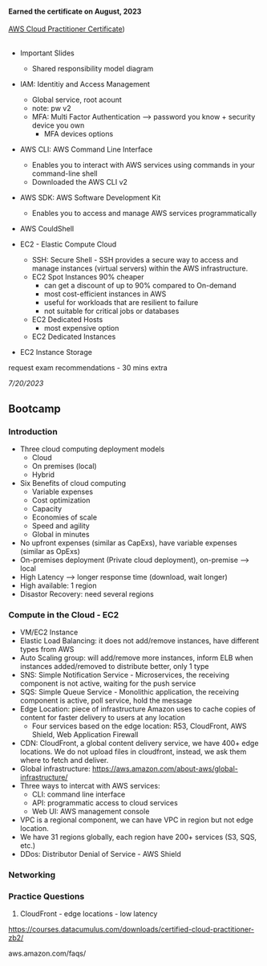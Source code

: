 #### Earned the certificate on August, 2023
[AWS Cloud Practitioner Certificate](https://github.com/madelinezL/madelinezL.github.io/blob/main/AWS%20Certified%20Cloud%20Practitioner%20certificate.pdf)) <br/><br/>


* Important Slides
  - Shared responsibility model diagram

* IAM: Identitiy and Access Management
  - Global service, root acount
  - note: pw v2
  - MFA: Multi Factor Authentication --> password you know + security device you own
    - MFA devices options

* AWS CLI: AWS Command Line Interface
  - Enables you to interact with AWS services using commands in your command-line shell
  - Downloaded the AWS CLI v2

* AWS SDK: AWS Software Development Kit
  - Enables you to access and manage AWS services programmatically

* AWS CouldShell

* EC2 - Elastic Compute Cloud
  - SSH: Secure Shell - SSH provides a secure way to access and manage instances (virtual servers) within the AWS infrastructure.
  - EC2 Spot Instances 90% cheaper
    - can get a discount of up to 90% compared to On-demand
    - most cost-efficient instances in AWS
    - useful for workloads that are resilient to failure
    - not suitable for critical jobs or databases
  - EC2 Dedicated Hosts
    - most expensive option
  - EC2 Dedicated Instances

* EC2 Instance Storage

 
request exam recommendations - 30 mins extra 

*7/20/2023* 
## Bootcamp
### Introduction
* Three cloud computing deployment models
  - Cloud
  - On premises (local)
  - Hybrid
* Six Benefits of cloud computing
  - Variable expenses
  - Cost optimization
  - Capacity
  - Economies of scale
  - Speed and agility
  - Global in minutes
* No upfront expenses (similar as CapExs), have variable expenses (similar as OpExs)
* On-premises deployment (Private cloud deployment), on-premise --> local
* High Latency --> longer response time (download, wait longer)
* High available: 1 region
* Disastor Recovery: need several regions

### Compute in the Cloud - EC2
* VM/EC2 Instance
* Elastic Load Balancing: it does not add/remove instances, have different types from AWS
* Auto Scaling group: will add/remove more instances, inform ELB when instances added/removed to distribute better, only 1 type <br/>
* SNS: Simple Notification Service - Microservices, the receiving component is not active, waiting for the push service
* SQS: Simple Queue Service - Monolithic application, the receiving component is active, poll service, hold the message
* Edge Location: piece of infrastructure Amazon uses to cache copies of content for faster delivery to users at any location
  - Four services based on the edge location: R53, CloudFront, AWS Shield, Web Application Firewall
* CDN: CloudFront, a global content delivery service, we have 400+ edge locations. We do not upload files in cloudfront, instead, we ask them where to fetch and deliver.
* Global infrastructure: https://aws.amazon.com/about-aws/global-infrastructure/
* Three ways to intercat with AWS services:
  - CLI: command line interface
  - API: programmatic access to cloud services
  - Web UI: AWS management console
* VPC is a regional component, we can have VPC in region but not edge location.
* We have 31 regions globally, each region have 200+ services (S3, SQS, etc.)
* DDos: Distributor Denial of Service - AWS Shield

### Networking

### Practice Questions
1. CloudFront - edge locations - low latency

https://courses.datacumulus.com/downloads/certified-cloud-practitioner-zb2/

aws.amazon.com/faqs/

